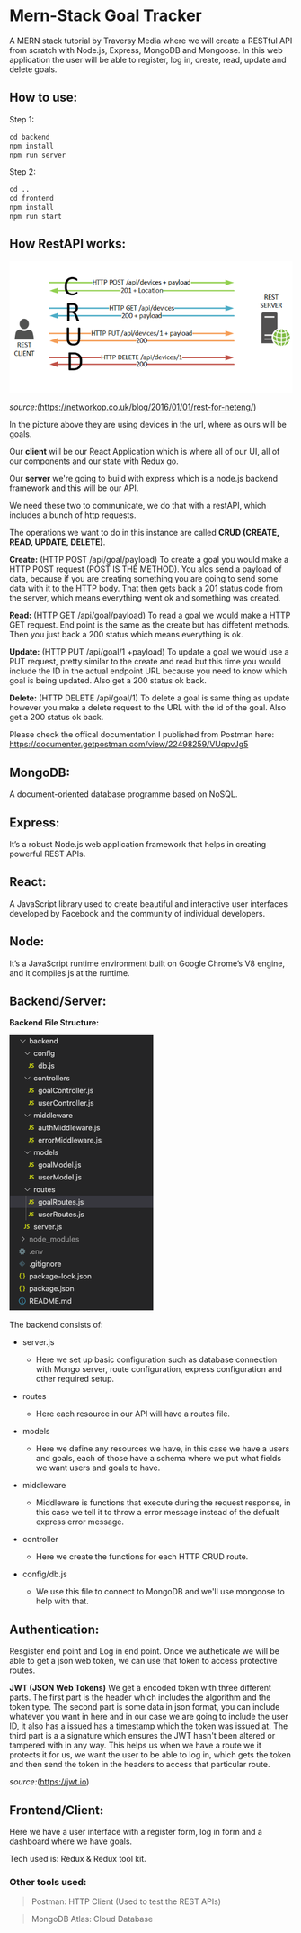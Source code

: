 # Mern-Stack Goal Tracker

A MERN stack tutorial by Traversy Media where we will create a RESTful API from scratch with Node.js, Express, MongoDB and Mongoose. In this web application the user will be able to register, log in, create, read, update and delete goals.

## How to use:

Step 1:

```
cd backend
npm install
npm run server
```

Step 2:

```
cd ..
cd frontend
npm install
npm run start
```

## How RestAPI works:

![CRUD](./assets/images/rest-crud.png)

_source:_(https://networkop.co.uk/blog/2016/01/01/rest-for-neteng/)

In the picture above they are using devices in the url, where as ours will be goals.

Our **client** will be our React Application which is where all of our UI, all of our components and our state with Redux go.

Our **server** we're going to build with express which is a node.js backend framework and this will be our API.

We need these two to communicate, we do that with a restAPI, which includes a bunch of http requests.

The operations we want to do in this instance are called **CRUD (CREATE, READ, UPDATE, DELETE)**.

**Create:** (HTTP POST /api/goal/payload)
To create a goal you would make a HTTP POST request (POST IS THE METHOD). You alos send a payload of data, because if you are creating something you are going to send some data with it to the HTTP body. That then gets back a 201 status code from the server, which means everything went ok and something was created.

**Read:** (HTTP GET /api/goal/payload)
To read a goal we would make a HTTP GET request. End point is the same as the create but has diffetent methods. Then you just back a 200 status which means everything is ok.

**Update:** (HTTP PUT /api/goal/1 +payload)
To update a goal we would use a PUT request, pretty similar to the create and read but this time you would include the ID in the actual endpoint URL because you need to know which goal is being updated. Also get a 200 status ok back.

**Delete:** (HTTP DELETE /api/goal/1)
To delete a goal is same thing as update however you make a delete request to the URL with the id of the goal. Also get a 200 status ok back.

Please check the offical documentation I published from Postman here: https://documenter.getpostman.com/view/22498259/VUqpvJg5

## MongoDB:

A document-oriented database programme based on NoSQL.

## Express:

It’s a robust Node.js web application framework that helps in creating powerful REST APIs.

## React:

A JavaScript library used to create beautiful and interactive user interfaces developed by Facebook and the community of individual developers.

## Node:

It’s a JavaScript runtime environment built on Google Chrome’s V8 engine, and it compiles js at the runtime.

## Backend/Server:

**Backend File Structure:**

![back-file-structure](./assets/images/backend-file-structure.png)

The backend consists of:

- server.js
  - Here we set up basic configuration such as database connection with Mongo server, route configuration, express configuration and other required setup.
- routes
  - Here each resource in our API will have a routes file.
- models
  - Here we define any resources we have, in this case we have a users and goals, each of those have a schema where we put what fields we want users and goals to have.
- middleware
  - Middleware is functions that execute during the request response, in this case we tell it to throw a error message instead of the defualt express error message.
- controller
  - Here we create the functions for each HTTP CRUD route.
- config/db.js

  - We use this file to connect to MongoDB and we'll use mongoose to help with that.

## Authentication:

Resgister end point and Log in end point. Once we autheticate we will be able to get a json web token, we can use that token to access protective routes.

**JWT (JSON Web Tokens)**
We get a encoded token with three different parts. The first part is the header which includes the algorithm and the token type. The second part is some data in json format, you can include whatever you want in here and in our case we are going to include the user ID, it also has a issued has a timestamp which the token was issued at. The third part is a a signature which ensures the JWT hasn't been altered or tampered with in any way. This helps us when we have a route we it protects it for us, we want the user to be able to log in, which gets the token and then send the token in the headers to access that particular route.

_source:_(https://jwt.io)

## Frontend/Client:

Here we have a user interface with a register form, log in form and a dashboard where we have goals.

Tech used is: Redux & Redux tool kit.

### Other tools used:

> Postman: HTTP Client (Used to test the REST APIs)

> MongoDB Atlas: Cloud Database
